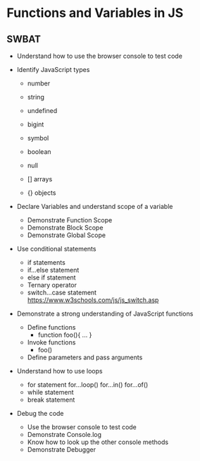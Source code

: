 # Functions and Variables in JS
## SWBAT

- Understand how to use the browser console to test code

- Identify JavaScript types
    - number
    - string
    - undefined
    - bigint
    - symbol
    - boolean

    - null

    - [] arrays
    - {} objects

- Declare Variables and understand scope of a variable
    - Demonstrate Function Scope
    - Demonstrate Block Scope
    - Demonstrate Global Scope
  

- Use conditional statements
    - if statements
    - if…else statement
    - else if statement
    - Ternary operator
    - switch…case statement
        https://www.w3schools.com/js/js_switch.asp

- Demonstrate a strong understanding of JavaScript functions
    - Define functions
        - function foo(){ ... }
    - Invoke functions 
        - foo()
    - Define parameters and pass arguments 
    
- Understand how to use loops
    - for statement
        for...loop()
        for...in()
        for...of()
    - while statement
    - break statement        

- Debug the code
    - Use the browser console to test code
    - Demonstrate Console.log
    - Know how to look up the other console methods 
    - Demonstrate Debugger 


